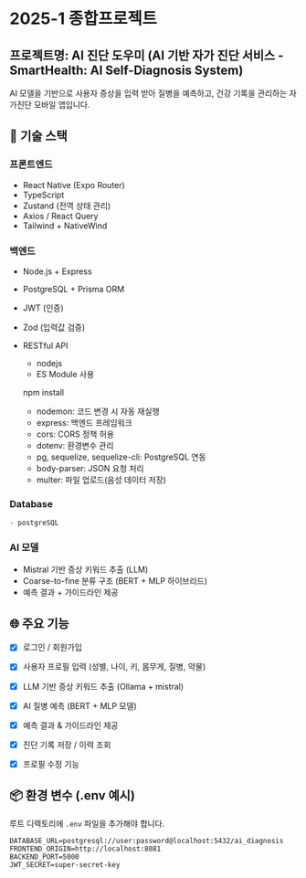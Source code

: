 # 2025-1 종합프로젝트

## 프로젝트명: AI 진단 도우미 (AI 기반 자가 진단 서비스 - SmartHealth: AI Self-Diagnosis System)

AI 모델을 기반으로 사용자 증상을 입력 받아 질병을 예측하고, 건강 기록을 관리하는 자가진단 모바일 앱입니다.

## 🔧 기술 스택

### 프론트엔드
- React Native (Expo Router)
- TypeScript
- Zustand (전역 상태 관리)
- Axios / React Query
- Tailwind + NativeWind

### 백엔드
- Node.js + Express
- PostgreSQL + Prisma ORM
- JWT (인증)
- Zod (입력값 검증)
- RESTful API

    - nodejs
    - ES Module 사용

    npm install
    - nodemon: 코드 변경 시 자동 재실행
    - express: 백엔드 프레임워크
    - cors: CORS 정책 허용
    - dotenv: 환경변수 관리
    - pg, sequelize, sequelize-cli: PostgreSQL 연동
    - body-parser: JSON 요청 처리
    - multer: 파일 업로드(음성 데이터 저장)
   
### Database
    - postgreSQL

### AI 모델
- Mistral 기반 증상 키워드 추출 (LLM)
- Coarse-to-fine 분류 구조 (BERT + MLP 하이브리드)
- 예측 결과 + 가이드라인 제공


## 🌐 주요 기능

- [x] 로그인 / 회원가입
- [x] 사용자 프로필 입력 (성별, 나이, 키, 몸무게, 질병, 약물)
- [x] LLM 기반 증상 키워드 추출 (Ollama + mistral)
- [x] AI 질병 예측 (BERT + MLP 모델)
- [x] 예측 결과 & 가이드라인 제공
- [x] 진단 기록 저장 / 이력 조회
- [x] 프로필 수정 기능


## 📦 환경 변수 (.env 예시)

루트 디렉토리에 `.env` 파일을 추가해야 합니다.

```env
DATABASE_URL=postgresql://user:password@localhost:5432/ai_diagnosis
FRONTEND_ORIGIN=http://localhost:8081
BACKEND_PORT=5000
JWT_SECRET=super-secret-key
```

